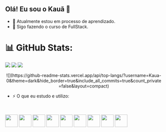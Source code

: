 ## Olá! Eu sou o Kauã 👋

- 🔭 Atualmente estou em processo de aprendizado.
- 🌱 Sigo fazendo o curso de FullStack.

# 📊 GitHub Stats:
![](https://github-readme-stats.vercel.app/api?username=Kaua-0&theme=dark&hide_border=true&include_all_commits=true&count_private=false)
![](https://github-readme-streak-stats.herokuapp.com/?user=Kaua-0&theme=dark&hide_border=true)
![](https://github-readme-stats.vercel.app/api/top-langs/?username=Kaua-0&theme=dark&hide_border=true&include_all_commits=true&count_private=false&layout=compact)

<div align="center" >
![](https://github-readme-stats.vercel.app/api/top-langs/?username=Kaua-0&theme=dark&hide_border=true&include_all_commits=true&count_private=false&layout=compact)
</div>

- ⚡ O que eu estudo e utilizo:
<br/>

<img loading="lazy" src="https://cdn.jsdelivr.net/gh/devicons/devicon/icons/git/git-original.svg" width="40" height="40"/> <img src="https://cdn.jsdelivr.net/gh/devicons/devicon@latest/icons/azuresqldatabase/azuresqldatabase-original.svg" width="40" height="40"/> <img src="https://cdn.jsdelivr.net/gh/devicons/devicon@latest/icons/github/github-original-wordmark.svg" width="40" height="40"/> <img src="https://cdn.jsdelivr.net/gh/devicons/devicon@latest/icons/html5/html5-original.svg" width="40" height="40"/> <img src="https://cdn.jsdelivr.net/gh/devicons/devicon@latest/icons/css3/css3-original.svg" width="40" height="40"/> <img src="https://cdn.jsdelivr.net/gh/devicons/devicon@latest/icons/javascript/javascript-original.svg" width="40" height="40"/> <img src="https://cdn.jsdelivr.net/gh/devicons/devicon@latest/icons/insomnia/insomnia-original.svg" width="40" height="40"/> <img src="https://cdn.jsdelivr.net/gh/devicons/devicon@latest/icons/linkedin/linkedin-original.svg" width="40" height="40"/> <img src="https://cdn.jsdelivr.net/gh/devicons/devicon@latest/icons/nodejs/nodejs-original-wordmark.svg" width="40" height="40"/>


